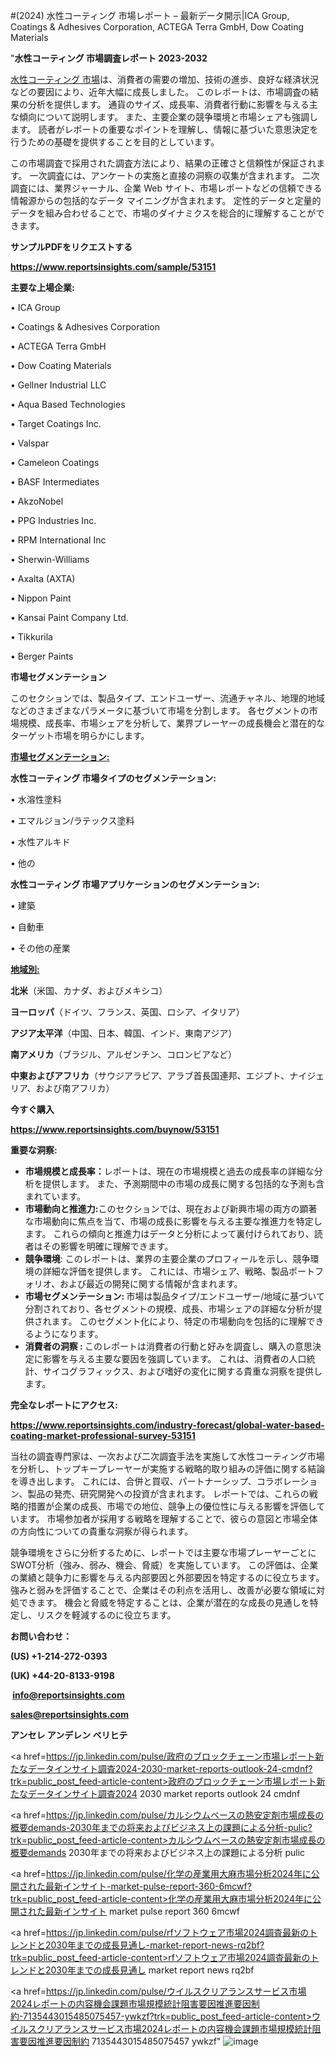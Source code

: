#(2024) 水性コーティング 市場レポート – 最新データ開示|ICA Group, Coatings & Adhesives Corporation, ACTEGA Terra GmbH, Dow Coating Materials

"<strong>水性コーティング 市場調査レポート 2023-2032</strong>

<a href=https://www.reportsinsights.com/sample/53151>水性コーティング 市場</a>は、消費者の需要の増加、技術の進歩、良好な経済状況などの要因により、近年大幅に成長しました。 このレポートは、市場調査の結果の分析を提供します。 通貨のサイズ、成長率、消費者行動に影響を与える主な傾向について説明します。 また、主要企業の競争環境と市場シェアも強調します。 読者がレポートの重要なポイントを理解し、情報に基づいた意思決定を行うための基礎を提供することを目的としています。

この市場調査で採用された調査方法により、結果の正確さと信頼性が保証されます。 一次調査には、アンケートの実施と直接の洞察の収集が含まれます。 二次調査には、業界ジャーナル、企業 Web サイト、市場レポートなどの信頼できる情報源からの包括的なデータ マイニングが含まれます。 定性的データと定量的データを組み合わせることで、市場のダイナミクスを総合的に理解することができます。

<strong><b>サンプルPDFをリクエストする</b></strong>

<a href=https://www.reportsinsights.com/sample/53151><strong><u>https://www.reportsinsights.com/sample/53151</u></strong></a>

<strong>主要な上場企業:</strong>

• ICA Group

• Coatings & Adhesives Corporation

• ACTEGA Terra GmbH

• Dow Coating Materials

• Gellner Industrial LLC

• Aqua Based Technologies

• Target Coatings  Inc.

• Valspar

• Cameleon Coatings

• BASF Intermediates

• AkzoNobel

• PPG Industries Inc.

• RPM International Inc

• Sherwin-Williams

• Axalta (AXTA)

• Nippon Paint

• Kansai Paint Company Ltd.

• Tikkurila

• Berger Paints

<strong>市場セグメンテーション</strong>

このセクションでは、製品タイプ、エンドユーザー、流通チャネル、地理的地域などのさまざまなパラメータに基づいて市場を分割します。 各セグメントの市場規模、成長率、市場シェアを分析して、業界プレーヤーの成長機会と潜在的なターゲット市場を明らかにします。

<strong><u>市場セグメンテーション</u></strong><strong><u>:</u></strong>

<strong>水性コーティング 市場タイプのセグメンテーション:</strong>

• 水溶性塗料

• エマルジョン/ラテックス塗料

• 水性アルキド

• 他の

<strong>水性コーティング 市場アプリケーションのセグメンテーション:</strong>

• 建築

• 自動車

• その他の産業

<strong><u>地域別</u></strong><strong><u>:</u></strong>

<strong>北米</strong>（米国、カナダ、およびメキシコ）

<strong>ヨーロッパ</strong>（ドイツ、フランス、英国、ロシア、イタリア）

<strong>アジア太平洋</strong>（中国、日本、韓国、インド、東南アジア）

<strong>南アメリカ</strong>（ブラジル、アルゼンチン、コロンビアなど）

<strong>中東およびアフリカ</strong>（サウジアラビア、アラブ首長国連邦、エジプト、ナイジェリア、および南アフリカ）

<strong>今すぐ購入</strong>

<a href=https://www.reportsinsights.com/buynow/53151><strong><u>https://www.reportsinsights.com/buynow/53151</u></strong></a>

<strong>重要な洞察:</strong>
<ul>
  <li><strong>市場規模と成長率：</strong>レポートは、現在の市場規模と過去の成長率の詳細な分析を提供します。 また、予測期間中の市場の成長に関する包括的な予測も含まれています。</li>
  <li><strong>市場動向と推進力:</strong>このセクションでは、現在および新興市場の両方の顕著な市場動向に焦点を当て、市場の成長に影響を与える主要な推進力を特定します。 これらの傾向と推進力はデータと分析によって裏付けられており、読者はその影響を明確に理解できます。</li>
  <li><strong>競争環境</strong>: このレポートは、業界の主要企業のプロフィールを示し、競争環境の詳細な評価を提供します。 これには、市場シェア、戦略、製品ポートフォリオ、および最近の開発に関する情報が含まれます。</li>
  <li><strong>市場セグメンテーション: </strong>市場は製品タイプ/エンドユーザー/地域に基づいて分割されており、各セグメントの規模、成長、市場シェアの詳細な分析が提供されます。 このセグメント化により、特定の市場動向を包括的に理解できるようになります。</li>
  <li><strong>消費者の洞察 : </strong>このレポートは消費者の行動と好みを調査し、購入の意思決定に影響を与える主要な要因を強調しています。 これは、消費者の人口統計、サイコグラフィックス、および嗜好の変化に関する貴重な洞察を提供します。</li>
</ul>
<strong>完全なレポートにアクセス:</strong>

<a href=https://www.reportsinsights.com/industry-forecast/global-water-based-coating-market-professional-survey-53151><strong><u><b>https://www.reportsinsights.com/industry-forecast/global-water-based-coating-market-professional-survey-53151</b></u></strong></a>

当社の調査専門家は、一次および二次調査手法を実施して水性コーティング市場を分析し、トップキープレーヤーが実施する戦略的取り組みの評価に関する結論を導き出します。 これには、合併と買収、パートナーシップ、コラボレーション、製品の発売、研究開発への投資が含まれます。 レポートでは、これらの戦略的措置が企業の成長、市場での地位、競争上の優位性に与える影響を評価しています。 市場参加者が採用する戦略を理解することで、彼らの意図と市場全体の方向性についての貴重な洞察が得られます。

競争環境をさらに分析するために、レポートでは主要な市場プレーヤーごとにSWOT分析（強み、弱み、機会、脅威）を実施しています。 この評価は、企業の業績と競争力に影響を与える内部要因と外部要因を特定するのに役立ちます。 強みと弱みを評価することで、企業はその利点を活用し、改善が必要な領域に対処できます。 機会と脅威を特定することは、企業が潜在的な成長の見通しを特定し、リスクを軽減するのに役立ちます。

<strong>お問い合わせ：</strong>

<strong>(US) +1-214-272-0393</strong>

<strong>(UK) +44-20-8133-9198</strong>

<strong> </strong><a href=info@reportsinsights.com><strong><u>info@reportsinsights.com</u></strong></a>

<a href=sales@reportsinsights.com><strong><u>sales@reportsinsights.com</u></strong></a>

<strong>アンセレ アンデレン ベリヒテ</strong>

<a href=https://jp.linkedin.com/pulse/政府のブロックチェーン市場レポート新たなデータインサイト調査2024-2030-market-reports-outlook-24-cmdnf?trk=public_post_feed-article-content>政府のブロックチェーン市場レポート新たなデータインサイト調査2024 2030 market reports outlook 24 cmdnf</a>

<a href=https://jp.linkedin.com/pulse/カルシウムベースの熱安定剤市場成長の概要demands-2030年までの将来およびビジネス上の課題による分析-pulic?trk=public_post_feed-article-content>カルシウムベースの熱安定剤市場成長の概要demands 2030年までの将来およびビジネス上の課題による分析 pulic</a>

<a href=https://jp.linkedin.com/pulse/化学の産業用大麻市場分析2024年に公開された最新インサイト-market-pulse-report-360-6mcwf?trk=public_post_feed-article-content>化学の産業用大麻市場分析2024年に公開された最新インサイト market pulse report 360 6mcwf</a>

<a href=https://jp.linkedin.com/pulse/rfソフトウェア市場2024調査最新のトレンドと2030年までの成長見通し-market-report-news-rq2bf?trk=public_post_feed-article-content>rfソフトウェア市場2024調査最新のトレンドと2030年までの成長見通し market report news rq2bf</a>

<a href=https://jp.linkedin.com/pulse/ウイルスクリアランスサービス市場2024レポートの内容機会課題市場規模統計阻害要因推進要因制約-7135443015485075457-ywkzf?trk=public_post_feed-article-content>ウイルスクリアランスサービス市場2024レポートの内容機会課題市場規模統計阻害要因推進要因制約 7135443015485075457 ywkzf</a>"
![image](https://github.com/aakesh123242/RIMarket/assets/158431203/b906d626-f2f6-4213-8551-7090e3d9ef7c)
